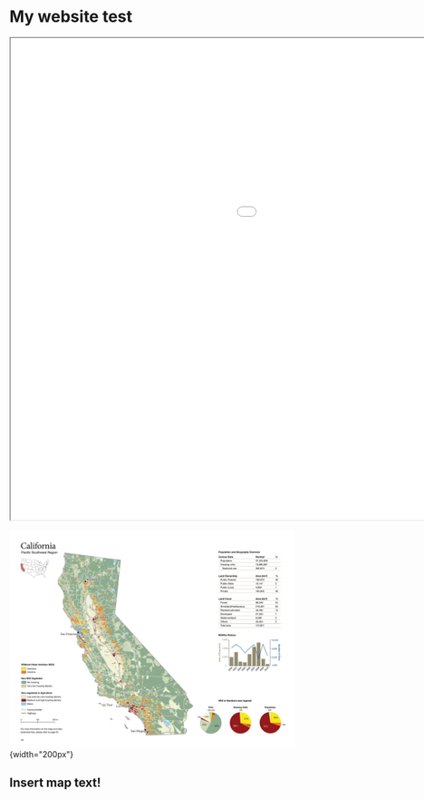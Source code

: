 
# My website test

<iframe src="jh_webmap/index.html" height=850 width=1400></iframe>

![WUI areas in California](./img/CAWUI.png){width="200px"}

## Insert map text!
